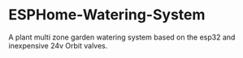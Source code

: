 # ESPHome-Watering-System
A plant multi zone garden watering system based on the esp32 and inexpensive 24v Orbit valves.
